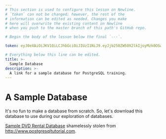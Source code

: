 ```yaml
---
# This section is used to configure this lesson on Newline.
# `token` can not be changed; however, the rest of the
# information can be edited as needed. Changes you make
# here will overwrite the existing content on Newline
# when you push to the master branch of this path's GitHub repo.

# Begin the body of the lesson below the final `---`.

token: eyJ0eXAiOiJKV1QiLCJhbGciOiJIUzI1NiJ9.eyJjb250ZW50X2lkIjoyMzk0OSwiY29udGVudF90eXBlIjoiTGVzc29uIn0.vscZrl5yJH3wtDT1pdN7NEk1u_nebKYywjBewknSvU0

# Everything below this line can be edited.
title: >-
  Sample Database
description: >-
  A link for a sample database for PostgreSQL training.
---
```


# A Sample Database

It's no fun to make a database from scratch. So, let's download this database to
use during our exploration of databases.

[Sample DVD Rental Database](http://bit.ly/2l0hg6P) shamelessly stolen from
http://www.postgresqltutorial.com.
